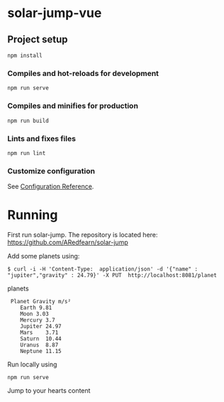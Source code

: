 # solar-jump-vue

## Project setup
```
npm install
```

### Compiles and hot-reloads for development
```
npm run serve
```

### Compiles and minifies for production
```
npm run build
```

### Lints and fixes files
```
npm run lint
```

### Customize configuration
See [Configuration Reference](https://cli.vuejs.org/config/).


# Running

First run solar-jump. The repository is located here: 
https://github.com/ARedfearn/solar-jump

Add some planets using:

```
$ curl -i -H 'Content-Type:  application/json' -d '{"name" : "jupiter","gravity" : 24.79}' -X PUT  http://localhost:8081/planet
```

planets
```
 Planet	Gravity m/s²
    Earth 9.81
    Moon 3.03
    Mercury	3.7
    Jupiter	24.97
    Mars	3.71
    Saturn	10.44
    Uranus	8.87
    Neptune	11.15
``` 

Run locally using

```
npm run serve 
```

Jump to your hearts content
